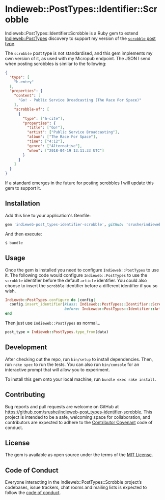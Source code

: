 # Indieweb::PostTypes::Identifier::Scrobble

Indieweb::PostTypes::Identifier::Scrobble is a Ruby gem to extend [Indieweb::PostTypes](https://rubygems.org/gems/indieweb-post_types) discovery to support my version of the [`scrobble` post type](https://indieweb.org/scrobble).

The `scrobble` post type is not standardised, and this gem implements my own version of it, as used with my Micropub endpoint. The JSON I send when posting scrobbles is similar to the following:

```json
{
  "type": [
    "h-entry"
  ],
  "properties": {
    "content": [
      "Go! - Public Service Broadcasting (The Race For Space)"
    ],
    "scrobble-of": [
      {
        "type": ["h-cite"],
        "properties": {
          "title": ["Go!"],
          "artist": ["Public Service Broadcasting"],
          "album": ["The Race For Space"],
          "time": ["4:12"],
          "genre": ["Alternative"],
          "when": ["2018-04-19 13:11:33 UTC"]
        }
      }
    ]
  }
}
```

If a standard emerges in the future for posting scrobbles I will update this gem to support it.

## Installation

Add this line to your application's Gemfile:

```ruby
gem 'indieweb-post_types-identifier-scrobble', github: 'srushe/indieweb-post_types-identifier-scrobble'
```

And then execute:

    $ bundle

## Usage

Once the gem is installed you need to configure `Indieweb::PostTypes` to use it. The following code would configure `Indieweb::PostTypes` to use the `scrobble` identifier before the default `article` identifier. You could also choose to insert the `scrobble` identifier before a different identifier if you so wish.

```ruby
Indieweb::PostTypes.configure do |config|
  config.insert_identifier(klass: Indieweb::PostTypes::Identifier::Scrobble,
                           before: Indieweb::PostTypes::Identifier::Article)
end
```

Then just use `Indieweb::PostTypes` as normal...

```ruby
post_type = Indieweb::PostTypes.type_from(data)
```

## Development

After checking out the repo, run `bin/setup` to install dependencies. Then, run `rake spec` to run the tests. You can also run `bin/console` for an interactive prompt that will allow you to experiment.

To install this gem onto your local machine, run `bundle exec rake install`.

## Contributing

Bug reports and pull requests are welcome on GitHub at https://github.com/srushe/indieweb-post_types-identifier-scrobble. This project is intended to be a safe, welcoming space for collaboration, and contributors are expected to adhere to the [Contributor Covenant](http://contributor-covenant.org) code of conduct.

## License

The gem is available as open source under the terms of the [MIT License](https://opensource.org/licenses/MIT).

## Code of Conduct

Everyone interacting in the Indieweb::PostTypes::Scrobble project’s codebases, issue trackers, chat rooms and mailing lists is expected to follow the [code of conduct](https://github.com/srushe/indieweb-post_types-identifier-scrobble/blob/master/CODE_OF_CONDUCT.md).
